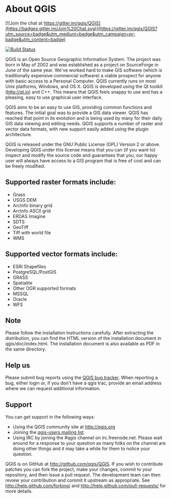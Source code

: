 # About QGIS

[![Join the chat at https://gitter.im/qgis/QGIS](https://badges.gitter.im/Join%20Chat.svg)](https://gitter.im/qgis/QGIS?utm_source=badge&utm_medium=badge&utm_campaign=pr-badge&utm_content=badge)

[![Build Status](https://travis-ci.org/qgis/QGIS.svg?branch=master)](https://travis-ci.org/qgis/QGIS)

QGIS is an Open Source Geographic Information System. The project was born in
May of 2002 and was established as a project on SourceForge in June of the same
year. We've worked hard to make GIS software (which is traditionally expensive
commercial software) a viable prospect for anyone with basic access to a
Personal Computer.  QGIS currently runs on most Unix platforms, Windows, and OS
X. QGIS is developed using the Qt toolkit (http://qt.io) and C++.  This
means that QGIS feels snappy to use and has a pleasing, easy to use graphical
user interface.

QGIS aims to be an easy to use GIS, providing common functions and
features. The initial goal was to provide a GIS data viewer. QGIS has
reached that point in its evolution and is being used by many for their
daily GIS data viewing and editing needs. QGIS supports a number of raster
and vector data formats, with new support easily added using the plugin
architecture.

QGIS is released under the GNU Public License (GPL) Version 2 or above.
Developing QGIS under this license means that you can (if you want to) inspect
and modify the source code and guarantees that you, our happy user will always
have access to a GIS program that is free of cost and can be freely
modified.

## Supported raster formats include:

 * Grass
 * USGS DEM
 * ArcInfo binary grid
 * ArcInfo ASCII grid
 * ERDAS Imagine
 * SDTS
 * GeoTiff
 * Tiff with world file
 * WMS

## Supported vector formats include:

 * ESRI Shapefiles
 * PostgreSQL/PostGIS
 * GRASS
 * Spatialite
 * Other OGR supported formats
 * MSSQL
 * Oracle
 * WFS

## Note

Please follow the installation instructions carefully.
After extracting the distribution, you can find the HTML version of the
installation document in qgis/doc/index.html. The installation document is
also available as PDF in the same directory.

## Help us
Please submit bug reports using the [QGIS bug tracker](http://hub.qgis.org/).
When reporting a bug, either login or, if you don't have a qgis trac, provide
an email address where we can request additional information.

## Support
You can get support in the following ways:

 -  Using the QGIS community site at http://qgis.org
 -  Joining the [qgis-users mailing list](http://lists.osgeo.org/mailman/listinfo/qgis-user)
 -  Using IRC by joining the #qgis channel on irc.freenode.net. Please wait
    around for a response to your question as many folks on the channel are
    doing other things and it may take a while for them to notice your question.

QGIS is on GitHub at http://github.com/qgis/QGIS. If you wish to contribute
patches you can fork the project, make your changes, commit to your
repository, and then issue a pull request. The development team can then
review your contribution and commit it upstream as appropriate. See
http://help.github.com/forking/ and http://help.github.com/pull-requests/
for more details.
